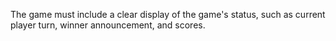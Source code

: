The game must include a clear display of the game's status, such as current player turn, winner announcement, and scores.
